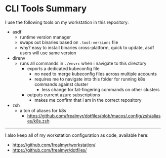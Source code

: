 # CLI Tools Summary

I use the following tools on my workstation in this repository:

  - asdf
    - runtime version manager
    - swaps out binaries based on `.tool-versions` file
    - why? easy to install binaries cross-platform, quick to update, asdf users will use same version
  - direnv
    - runs all commands in `./envrc` when i navigate to this directory
      - exports a dedicated kubeconfig file
        - no need to merge kubeconfig files across multiple accounts
        - requires me to navigate into this folder for running k8s commands against cluster
          - less change for fat-fingering commands on other clusters
      - outputs current azure subscriptions
        - makes me confirm that i am in the correct repository
  - zsh
    - a ton of aliases for k8s
      - https://github.com/frealmyr/dotfiles/blob/macos/.config/zsh/aliases/k8s.zsh

---

I also keep all of my workstation configuration as code, available here:

  - https://github.com/frealmyr/workstation/
  - https://github.com/frealmyr/dotfiles/
